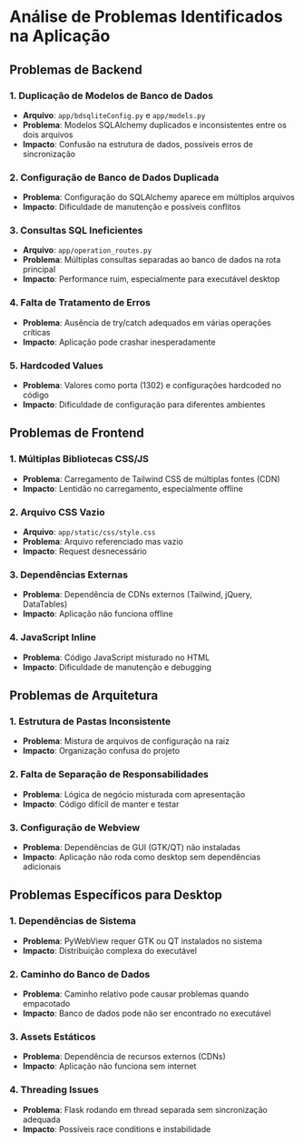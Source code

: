 # Análise de Problemas Identificados na Aplicação

## Problemas de Backend

### 1. Duplicação de Modelos de Banco de Dados
- **Arquivo**: `app/bdsqliteConfig.py` e `app/models.py`
- **Problema**: Modelos SQLAlchemy duplicados e inconsistentes entre os dois arquivos
- **Impacto**: Confusão na estrutura de dados, possíveis erros de sincronização

### 2. Configuração de Banco de Dados Duplicada
- **Problema**: Configuração do SQLAlchemy aparece em múltiplos arquivos
- **Impacto**: Dificuldade de manutenção e possíveis conflitos

### 3. Consultas SQL Ineficientes
- **Arquivo**: `app/operation_routes.py`
- **Problema**: Múltiplas consultas separadas ao banco de dados na rota principal
- **Impacto**: Performance ruim, especialmente para executável desktop

### 4. Falta de Tratamento de Erros
- **Problema**: Ausência de try/catch adequados em várias operações críticas
- **Impacto**: Aplicação pode crashar inesperadamente

### 5. Hardcoded Values
- **Problema**: Valores como porta (1302) e configurações hardcoded no código
- **Impacto**: Dificuldade de configuração para diferentes ambientes

## Problemas de Frontend

### 1. Múltiplas Bibliotecas CSS/JS
- **Problema**: Carregamento de Tailwind CSS de múltiplas fontes (CDN)
- **Impacto**: Lentidão no carregamento, especialmente offline

### 2. Arquivo CSS Vazio
- **Arquivo**: `app/static/css/style.css`
- **Problema**: Arquivo referenciado mas vazio
- **Impacto**: Request desnecessário

### 3. Dependências Externas
- **Problema**: Dependência de CDNs externos (Tailwind, jQuery, DataTables)
- **Impacto**: Aplicação não funciona offline

### 4. JavaScript Inline
- **Problema**: Código JavaScript misturado no HTML
- **Impacto**: Dificuldade de manutenção e debugging

## Problemas de Arquitetura

### 1. Estrutura de Pastas Inconsistente
- **Problema**: Mistura de arquivos de configuração na raiz
- **Impacto**: Organização confusa do projeto

### 2. Falta de Separação de Responsabilidades
- **Problema**: Lógica de negócio misturada com apresentação
- **Impacto**: Código difícil de manter e testar

### 3. Configuração de Webview
- **Problema**: Dependências de GUI (GTK/QT) não instaladas
- **Impacto**: Aplicação não roda como desktop sem dependências adicionais

## Problemas Específicos para Desktop

### 1. Dependências de Sistema
- **Problema**: PyWebView requer GTK ou QT instalados no sistema
- **Impacto**: Distribuição complexa do executável

### 2. Caminho do Banco de Dados
- **Problema**: Caminho relativo pode causar problemas quando empacotado
- **Impacto**: Banco de dados pode não ser encontrado no executável

### 3. Assets Estáticos
- **Problema**: Dependência de recursos externos (CDNs)
- **Impacto**: Aplicação não funciona sem internet

### 4. Threading Issues
- **Problema**: Flask rodando em thread separada sem sincronização adequada
- **Impacto**: Possíveis race conditions e instabilidade

